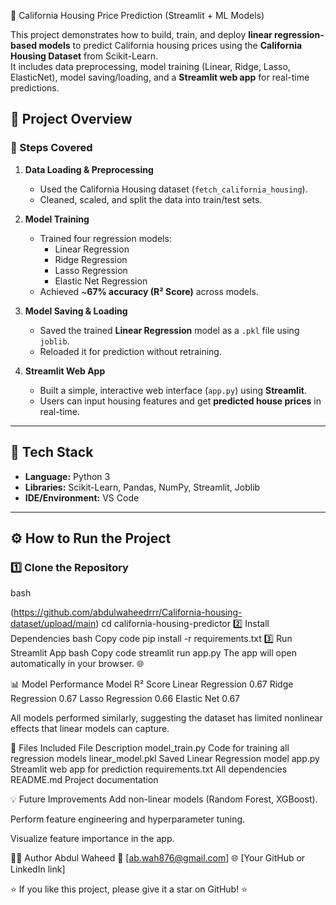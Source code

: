  🏡 California Housing Price Prediction (Streamlit + ML Models)

This project demonstrates how to build, train, and deploy **linear regression-based models** to predict California housing prices using the **California Housing Dataset** from Scikit-Learn.  
It includes data preprocessing, model training (Linear, Ridge, Lasso, ElasticNet), model saving/loading, and a **Streamlit web app** for real-time predictions.

## 🚀 Project Overview

### 🔹 Steps Covered
1. **Data Loading & Preprocessing**
   - Used the California Housing dataset (`fetch_california_housing`).
   - Cleaned, scaled, and split the data into train/test sets.

2. **Model Training**
   - Trained four regression models:
     - Linear Regression
     - Ridge Regression
     - Lasso Regression
     - Elastic Net Regression
   - Achieved ~**67% accuracy (R² Score)** across models.

3. **Model Saving & Loading**
   - Saved the trained **Linear Regression** model as a `.pkl` file using `joblib`.
   - Reloaded it for prediction without retraining.

4. **Streamlit Web App**
   - Built a simple, interactive web interface (`app.py`) using **Streamlit**.
   - Users can input housing features and get **predicted house prices** in real-time.

---

## 🧠 Tech Stack
- **Language:** Python 3  
- **Libraries:** Scikit-Learn, Pandas, NumPy, Streamlit, Joblib  
- **IDE/Environment:** VS Code

---

## ⚙️ How to Run the Project

### 1️⃣ Clone the Repository
bash

(https://github.com/abdulwaheedrrr/California-housing-dataset/upload/main)
cd california-housing-predictor
2️⃣ Install Dependencies
bash
Copy code
pip install -r requirements.txt
3️⃣ Run Streamlit App
bash
Copy code
streamlit run app.py
The app will open automatically in your browser. 🌐

📊 Model Performance
Model	R² Score
Linear Regression	0.67
Ridge Regression	0.67
Lasso Regression	0.66
Elastic Net	0.67

All models performed similarly, suggesting the dataset has limited nonlinear effects that linear models can capture.

🧩 Files Included
File	Description
model_train.py	Code for training all regression models
linear_model.pkl	Saved Linear Regression model
app.py	Streamlit web app for prediction
requirements.txt	All dependencies
README.md	Project documentation

💡 Future Improvements
Add non-linear models (Random Forest, XGBoost).

Perform feature engineering and hyperparameter tuning.

Visualize feature importance in the app.

👨‍💻 Author
Abdul Waheed
📧 [ab.wah876@gmail.com]
🌐 [Your GitHub or LinkedIn link]

⭐ If you like this project, please give it a star on GitHub! ⭐
